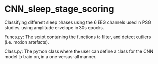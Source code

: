 # CNN_sleep_stage_scoring
Classifying different sleep phases using the 6 EEG channels used in PSG studies, using amplitude envelope in 30s epochs. 

Funcs.py: The script containing the functions to filter, and detect outliers (i.e. motion artefacts).

Class.py: The python class where the user can define a class for the CNN model to train on, in a one-versus-all manner. 
